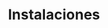 ---
templateKey: clinic-page
language: es
title: Instalaciones
redirects: /en/the-clinic/facilities/
hero:
  display: true
  type: default
  image: /img/hero-facilities.jpg
  parallax: true
  title: >
    <span style="color:white">Instalaciones</span>
  indicator: true
  halfSize: false

moreinfoFinancing:
  display: false
  type: 2
  imgparallax: /img/parallax-why-choose-us.jpg
  title: ''
  subtitle: ''
  otherinfo1: ''
  otherinfo2: ''
  paragraphs:
    - paragraph: ''
    

checkout:
  display: false
  title: ''
  options:
    - img: /img/icon-bank-transfer.png
      title: ''
      subTitle: ''

  checkout:
    - img: /img/icon-paypal.png
      to: /
      text: ''
  banner:
      aside: >
          ''
      img: /img/icon-travel.png
      
heading:
  display: true
  classname:  section-reasons
  title: Un Espacio Diseñado para su Tranquilidad
  content: >
    <p class="dv-subtitle text-center">Unas instalaciones únicas, un equipamiento tecnológico excepcional y un ambiente idóneo para que nuestros pacientes disfruten de una Odontología diferente con el máximo nivel de confort, higiene y seguridad; en busca siempre del mejor resultado posible.</p>
gallery: 
  display: true
  isMasonry: false
  
elements:
  - link: #
    bg: /img/lightbox-facilities-thumb-01.jpg
    title: MULTICENTRO EMPRESARIAL DEL ESTE
    body: >
      <p style="display:none"></p>
    icon: icon-search
    action: true
  - link: #
    bg: /img/lightbox-facilities-thumb-02.jpg
    title: ACCESO PRINCIPAL
    body: >
      <p style="display:none"></p>
    icon: icon-search
    action: true
  - link: #
    bg: /img/lightbox-facilities-thumb-03.jpg
    title: Recepción
    body: >
      <p style="display:none"></p>
    icon: icon-search
    action: true
  - link: #
    bg: /img/lightbox-facilities-thumb-04.jpg
    title: Sala de Espera
    body: >
      <p style="display:none"></p>
    icon: icon-search
    action: true
  - link: #
    bg: /img/lightbox-facilities-thumb-05.jpg
    title: Sala de Espera
    body: >
      <p style="display:none"></p>
    icon: icon-search
    action: true
  - link: #
    bg: /img/lightbox-facilities-thumb-06.jpg
    title: Sala de Espera
    body: >
      <p style="display:none"></p>
    icon: icon-search
    action: true
  - link: #
    bg: /img/lightbox-facilities-thumb-07.jpg
    title: Servicio Externo
    body: >
      <p style="display:none"></p>
    icon: icon-search
    action: true
  - link: #
    bg: /img/lightbox-facilities-thumb-08.jpg
    title: Pasillo Central
    body: >
      <p style="display:none"></p>
    icon: icon-search
    action: true
  - link: #
    bg: /img/lightbox-facilities-thumb-09.jpg
    title: Gabinete 1
    body: >
      <p style="display:none"></p>
    icon: icon-search
    action: true
  - link: #
    bg: /img/lightbox-facilities-thumb-10.jpg
    title: Área de entrevista
    body: >
      <p style="display:none"></p>
    icon: icon-search
    action: true
  - link: #
    bg: /img/lightbox-facilities-thumb-11.jpg
    title: Gabinete 1
    body: >
      <p style="display:none"></p>
    icon: icon-search
    action: true
  - link: #
    bg: /img/lightbox-facilities-thumb-12.jpg
    title: Unidad Clínica
    body: >
      <p style="display:none"></p>
    icon: icon-search
    action: true
  - link: #
    bg: /img/lightbox-facilities-thumb-13.jpg
    title: Gabinete 2
    body: >
      <p style="display:none"></p>
    icon: icon-search
    action: true
  - link: #
    bg: /img/lightbox-facilities-thumb-14.jpg
    title: Esterilización
    body: >
      <p style="display:none"></p>
    icon: icon-search
    action: true
  - link: #
    bg: /img/lightbox-facilities-thumb-15.jpg
    title: Gabinete 2
    body: >
      <p style="display:none"></p>
    icon: icon-search
    action: true
  - link: #
    bg: /img/lightbox-facilities-thumb-16.jpg
    title: radiología
    body: >
      <p style="display:none"></p>
    icon: icon-search
    action: true
  - link: #
    bg: /img/lightbox-facilities-thumb-17.jpg
    title: Gabinete 3
    body: >
      <p style="display:none"></p>
    icon: icon-search
    action: true
  - link: #
    bg: /img/lightbox-facilities-thumb-18.jpg
    title: Alta Succión
    body: >
      <p style="display:none"></p>
    icon: icon-search
    action: true
  - link: #
    bg: /img/lightbox-facilities-thumb-19.jpg
    title: Gabinete 3
    body: >
      <p style="display:none"></p>
    icon: icon-search
    action: true
  - link: #
    bg: /img/lightbox-facilities-thumb-20.jpg
    title: Iluminación Led
    body: >
      <p style="display:none"></p>
    icon: icon-search
    action: true
  - link: #
    bg: /img/lightbox-facilities-thumb-21.jpg
    title: Laboratorio
    body: >
      <p style="display:none"></p>
    icon: icon-search
    action: true
reasons:
  display: false
  reasons:  
  - type: 1
    img: /img/icon-number-01.jpg  
    nameimg: ''
    title: ''
    paragraph:
      ''
 
sections:
  display: false
  sections:  
  - type: 1
    titleimage: /img/procedures-implants.png
    contentimage: /img/procedures-implants.png 
    titlecontent: En la clínica...
    content: > 
      ''
lightQuote:
  color: '#fff'
  display: false
  img:
    ld: /img/procedures-aesthetic-dentistry.png
    pt: /img/procedures-aesthetic-dentistry.png
  content: ''
lightbox:
  display: true
  type: gridGallery
  placeholder: GIRE EL DISPOSITIVO PARA AMPLIAR LAS IMÁGENES
  images:
    - image: /img/lightbox-facilities-01.png
    - image: /img/lightbox-facilities-02.png
    - image: /img/lightbox-facilities-03.png
    - image: /img/lightbox-facilities-04.png
    - image: /img/lightbox-facilities-05.png
    - image: /img/lightbox-facilities-06.png
    - image: /img/lightbox-facilities-07.png
    - image: /img/lightbox-facilities-08.png
    - image: /img/lightbox-facilities-09.png
    - image: /img/lightbox-facilities-10.png
    - image: /img/lightbox-facilities-11.png
    - image: /img/lightbox-facilities-12.png
    - image: /img/lightbox-facilities-13.png
    - image: /img/lightbox-facilities-14.png
    - image: /img/lightbox-facilities-15.png
    - image: /img/lightbox-facilities-16.png
    - image: /img/lightbox-facilities-17.png
    - image: /img/lightbox-facilities-18.png
    - image: /img/lightbox-facilities-19.png
    - image: /img/lightbox-facilities-20.png
    - image: /img/lightbox-facilities-21.png
banner:
  display: false
  img: /img/banner-financing.png
  paragraphs:
    - paragraph1:
        ''
      paragraph2:
        ''
    
social:
  display: true
  imgparallax: /img/parallax-follow-us.jpg
  title: Síganos
  subtitle: En nuestro blog y redes sociales
  additionalText: Noticias, Artículos, Consejos de Actualidad y Mucho Más...
  icons:
    - icon:
        img: false
        class: icon-blog
      alt: blog
      nameicon: Blog
      link:
        href: /en/blog/
        target: _blank
        rel: noopener noreferrer
    - icon:
        img: false
        class: icon-instagram
      alt: instagram
      nameicon: Instagram
      link:
        href: https://www.instagram.com/dental_vip/
        target: _blank
        rel: noopener noreferrer
    - icon:
        img: false
        class: icon-facebook
      alt: facebook
      nameicon: Facebook
      link:
        href: https://www.facebook.com/dentalvip/
        target: _blank
        rel: noopener noreferrer
    

procedures:
  display: true
  title: ¡Una Especialidad para cada Tratamiento!
  procedures:
    - title: Implantes
      to: /la-clinica/implantes-dentales/
      img: /img/procedures-implants.png
    - title: Ortodoncia
      to: /especialidades/ortodoncia/
      img: /img/procedures-orthodontics.png
    - title: Estética dental
      to:  /especialidades/estetica-dental/
      img: /img/procedures-aesthetic-dentistry.png
---